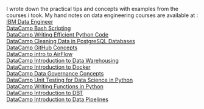 I wrote down the practical tips and concepts with examples from the courses i took. 
My hand notes on data engineering courses are available at : \
[IBM Data Engineer](https://drive.google.com/drive/folders/1hvIw1WOFp5goZVfYDPTAqy1w1enosHNK?usp=sharing) \
[DataCamp Bash Scripting](https://docs.google.com/document/d/1u83Omk3jy8A6-wSm3tWFZm7iZznzVCeUhEsIwoA5bC8/edit?usp=sharing) \
[DataCamp Writing Efficient Python Code](https://docs.google.com/document/d/19STnNUWZV29YWepPqPBD-rKvrl6gLdw3A3tNoB3yLhY/edit?usp=sharing)\
[DataCamp Cleaning Data in PostgreSQL Databases](https://docs.google.com/document/d/129HO-RuwAQZBMD1zBwg4nnwJOMlTQY6AUB5hSsktX0k/edit?usp=sharing)\
[DataCamp GitHub Concepts](https://docs.google.com/document/d/1yA2UBfODh3HoAHUbkT98Z7GFaWNxI_7O_qfFCAFcPgg/edit?usp=sharing)\
[DataCamp intro to AirFlow](https://docs.google.com/document/d/18ARZw-qVsnasXOG2QDZvrGbPjuDiievJ7A4QwrV08zs/edit?usp=sharing)\
[DataCamp Introduction to Data Warehousing](https://docs.google.com/document/d/1QWWtkIF4kf-b92r9BPJsLTDd_pcrQGBn5B-hj335PkI/edit?usp=sharing)\
[DataCamp Introduction to Docker](https://docs.google.com/document/d/1LSxNV-b0Q_EUS36dIbjc2BUj4DHADrH7njBli5GUxao/edit?usp=sharing)\
[DataCamp Data Governance Concepts](https://docs.google.com/document/d/1VGn-pQauozQ_0MVTXDVSKq6VdkV6Ltg-nrQOeWGVIHU/edit?usp=sharing)\
[DataCamp Unit Testing for Data Science in Python](https://docs.google.com/document/d/1YlvkUgguEwS18d6FWBUUmFjAa3lQlQS8U5mD9Iq-wOI/edit?usp=sharing) \
[DataCamp Writing Functions in Python](https://docs.google.com/document/d/1JKU-XataaecYZAjeTYXjBN0EDxEFYzHvzRpHdBNvnSI/edit?usp=sharing) \
[DataCamp Introduction to DBT](https://docs.google.com/document/d/18MgLeQG8VA6YL8XLkx7UmxTWfTVkLf76EF_iGSrJul4/edit?usp=sharing) \
[DataCamp Introduction to Data Pipelines](https://docs.google.com/document/d/1v5ad635VxyjTBFIPmFkOnw10mm4V8ZQTDLtvx3C2_Yg/edit?usp=sharing) 

